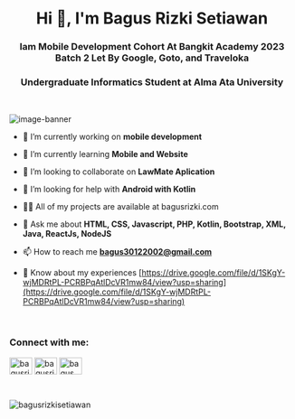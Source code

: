<h1 align="center">Hi 👋, I'm Bagus Rizki Setiawan</h1>
<h3 align="center">Iam Mobile Development Cohort At Bangkit Academy 2023 Batch 2 Let By Google, Goto, and Traveloka</h3>
<h3 align="center">Undergraduate Informatics Student at Alma Ata University</h3>
<br>


  ![image-banner](https://github.com/bagusrizkisetiawan/bagusrizkisetiawan/assets/117562577/d03cf982-bab4-4911-8091-b54ffb0b8e55)

- 🔭 I’m currently working on **mobile development**

- 🌱 I’m currently learning **Mobile and Website**

- 👯 I’m looking to collaborate on **LawMate Aplication**

- 🤝 I’m looking for help with **Android with Kotlin**

- 👨‍💻 All of my projects are available at bagusrizki.com

- 💬 Ask me about **HTML, CSS, Javascript, PHP, Kotlin, Bootstrap, XML, Java, ReactJs, NodeJS**

- 📫 How to reach me **bagus30122002@gmail.com**

- 📄 Know about my experiences [https://drive.google.com/file/d/1SKgY-wjMDRtPL-PCRBPqAtlDcVR1mw84/view?usp=sharing](https://drive.google.com/file/d/1SKgY-wjMDRtPL-PCRBPqAtlDcVR1mw84/view?usp=sharing)

<br>
<h3 align="left">Connect with me:</h3>
<p align="left">
<a href="https://linkedin.com/in/bagusrizkii" target="blank"><img align="center" src="https://raw.githubusercontent.com/rahuldkjain/github-profile-readme-generator/master/src/images/icons/Social/linked-in-alt.svg" alt="bagusrizkii" height="30" width="40" /></a>
<a href="https://instagram.com/bagusrizkiiii" target="blank"><img align="center" src="https://raw.githubusercontent.com/rahuldkjain/github-profile-readme-generator/master/src/images/icons/Social/instagram.svg" alt="bagusrizkiiii" height="30" width="40" /></a>
<a href="https://www.youtube.com/c/bagus rizki setiawan" target="blank"><img align="center" src="https://raw.githubusercontent.com/rahuldkjain/github-profile-readme-generator/master/src/images/icons/Social/youtube.svg" alt="bagus rizki setiawan" height="30" width="40" /></a>
</p>

<br>

<p><img align="center" src="https://github-readme-stats.vercel.app/api/top-langs?username=bagusrizkisetiawan&show_icons=true&locale=en&layout=compact" alt="bagusrizkisetiawan" /></p>
